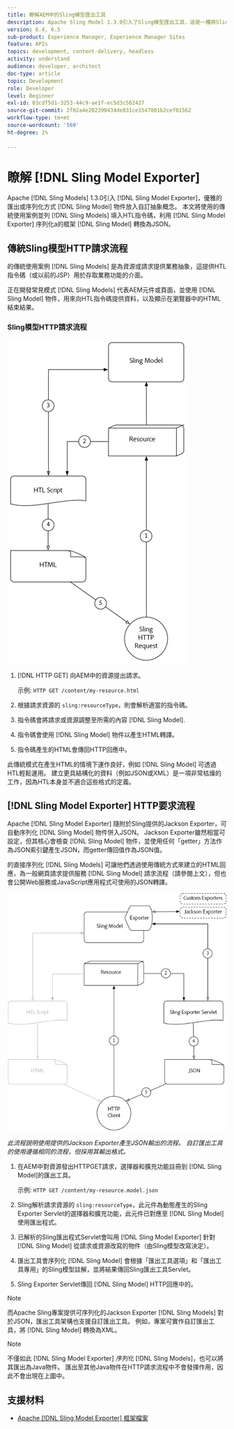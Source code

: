 ```yaml
---
title: 瞭解AEM中的Sling模型匯出工具
description: Apache Sling Model 1.3.0引入了Sling模型匯出工具，這是一種將Sling模型物件匯出或序列化為自訂抽象的簡潔方法。 本文將使用Sling模型填入HTL指令碼的傳統使用案例並置，利用Sling模型匯出工具框架將Sling模型序列化為JSON。
version: 6.4, 6.5
sub-product: Experience Manager, Experience Manager Sites
feature: APIs
topics: development, content-delivery, headless
activity: understand
audience: developer, architect
doc-type: article
topic: Development
role: Developer
level: Beginner
exl-id: 03cdf5d1-3253-44c9-ae1f-ec5d3c562427
source-git-commit: 2f02a4e202390434de831ce1547001b2cef01562
workflow-type: tm+mt
source-wordcount: '569'
ht-degree: 1%

---
```


# 瞭解 [!DNL Sling Model Exporter]

Apache [!DNL Sling Models] 1.3.0引入 [!DNL Sling Model Exporter]，優雅的匯出或序列化方式 [!DNL Sling Model] 物件放入自訂抽象概念。 本文將使用的傳統使用案例並列 [!DNL Sling Models] 填入HTL指令碼，利用 [!DNL Sling Model Exporter] 序列化a的框架 [!DNL Sling Model] 轉換為JSON。

## 傳統Sling模型HTTP請求流程

的傳統使用案例 [!DNL Sling Models] 是為資源或請求提供業務抽象，這提供HTL指令碼（或以前的JSP）用於存取業務功能的介面。

正在開發常見模式 [!DNL Sling Models] 代表AEM元件或頁面，並使用 [!DNL Sling Model] 物件，用來向HTL指令碼提供資料，以及顯示在瀏覽器中的HTML結束結果。

### Sling模型HTTP請求流程

![Sling模型請求流程](./assets/understand-sling-model-exporter/sling-model-request-flow.png)

1. [!DNL HTTP GET] 向AEM中的資源提出請求。

   示例: `HTTP GET /content/my-resource.html`

1. 根據請求資源的 `sling:resourceType`，則會解析適當的指令碼。

1. 指令碼會將請求或資源調整至所需的內容 [!DNL Sling Model].

1. 指令碼會使用 [!DNL Sling Model] 物件以產生HTML轉譯。

1. 指令碼產生的HTML會傳回HTTP回應中。

此傳統模式在產生HTML的情境下運作良好，例如 [!DNL Sling Model] 可透過HTL輕鬆運用。 建立更具結構化的資料（例如JSON或XML）是一項非常枯燥的工作，因為HTL本身並不適合這些格式的定義。

## [!DNL Sling Model Exporter] HTTP要求流程

Apache [!DNL Sling Model Exporter] 隨附於Sling提供的Jackson Exporter，可自動序列化 [!DNL Sling Model] 物件併入JSON。 Jackson Exporter雖然相當可設定，但其核心會檢查 [!DNL Sling Model] 物件，並使用任何「getter」方法作為JSON索引鍵產生JSON，而getter傳回值作為JSON值。

的直接序列化 [!DNL Sling Models] 可讓他們透過使用傳統方式來建立的HTML回應，為一般網頁請求提供服務 [!DNL Sling Model] 請求流程（請參閱上文），但也會公開Web服務或JavaScript應用程式可使用的JSON轉譯。

![Sling模型匯出程式HTTP要求流程](./assets/understand-sling-model-exporter/sling-model-exporter-request-flow.png)

*此流程說明使用提供的Jackson Exporter產生JSON輸出的流程。 自訂匯出工具的使用遵循相同的流程，但採用其輸出格式。*

1. 在AEM中對資源發出HTTPGET請求，選擇器和擴充功能註冊到 [!DNL Sling Model]的匯出工具。

   示例: `HTTP GET /content/my-resource.model.json`

1. Sling解析請求資源的 `sling:resourceType`，此元件為動態產生的Sling Exporter Servlet的選擇器和擴充功能，此元件已對應至 [!DNL Sling Model] 使用匯出程式。
1. 已解析的Sling匯出程式Servlet會叫用 [!DNL Sling Model Exporter] 針對 [!DNL Sling Model] 從請求或資源改寫的物件（由Sling模型改寫決定）。
1. 匯出工具會序列化 [!DNL Sling Model] 會根據「匯出工具選項」和「匯出工具專用」的Sling模型註解，並將結果傳回Sling匯出工具Servlet。
1. Sling Exporter Servlet傳回 [!DNL Sling Model] HTTP回應中的。

>[!NOTE]
>
>而Apache Sling專案提供可序列化的Jackson Exporter [!DNL Sling Models] 對於JSON，匯出工具架構也支援自訂匯出工具。 例如，專案可實作自訂匯出工具，將 [!DNL Sling Model] 轉換為XML。

>[!NOTE]
>
>不僅如此 [!DNL Sling Model Exporter] *序列化* [!DNL Sling Models]，也可以將其匯出為Java物件。 匯出至其他Java物件在HTTP請求流程中不會發揮作用，因此不會出現在上圖中。

## 支援材料

* [Apache [!DNL Sling Model Exporter] 框架檔案](https://sling.apache.org/documentation/bundles/models.html#exporter-framework-since-130)
